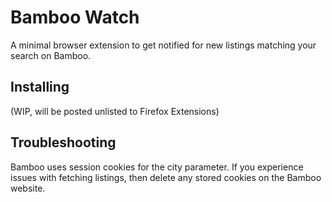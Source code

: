 # Bamboo Watch

A minimal browser extension to get notified for new listings matching your search on Bamboo.

## Installing

(WIP, will be posted unlisted to Firefox Extensions)

## Troubleshooting

Bamboo uses session cookies for the city parameter. If you experience issues with fetching listings, then delete any stored cookies on the Bamboo website.